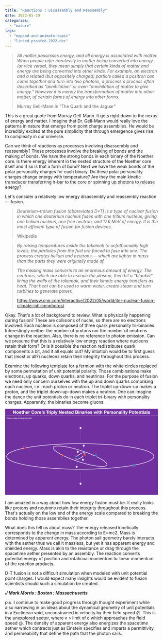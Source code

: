 ```yaml
---
title: "Reactions : Disassembly and Reassembly"
date: 2022-05-30
categories: 
  - "nature"
tags: 
  - "expand-and-animate-topic"
  - "linked-proofed-2022-dec"
---
```


> _All matter possesses energy, and all energy is associated with matter. When people refer carelessly to matter being converted into energy (or vice versa), they mean simply that certain kinds of matter and energy are being converted into other kinds. For example, an electron and a related (but oppositely charged) particle called a positron can come together and turn into two photons, a process a process often described as “annihilation” or even “annihilation of matter to give energy.” However it is merely the transformation of matter into other matter, of certain forms of energy into other forms._
> 
> Murray Gell-Mann in “The Quark and the Jaguar”

This is a great quote from Murray Gell-Mann. It gets right down to the nexus of energy and matter. I imagine that Dr. Gell-Mann would really love the patterns in nature that emerge from point charge assemblies. He would be incredibly excited at the pure simplicity that through emergence gives rise to complexity in our universe.

Can we think of reactions as processes involving disassembly and reassembly? These processes involve the breaking of bonds and the making of bonds. We have the strong bonds in each binary of the Noether core. Is there energy inherent in the nested structure of the Noether core itself and if so is that a form of bond? Next we have the weak bonds of the polar personality charges for each binary. Do these polar personality charges change energy with temperature? Are they the main kinetic transducer transferring h-bar to the core or spinning up photons to release energy?

Let's consider a relatively low energy disassembly and reassembly reaction — fusion.

> _Deuterium–tritium fusion (abbreviated D+T) is a type of nuclear fusion in which one deuterium nucleus fuses with one tritium nucleus, giving one helium nucleus, one free neutron, and 17.6 MeV of energy. It is the most efficient type of fusion for fusion devices._
> 
> Wikipedia

> _By raising temperatures inside the tokamak to unfathomably high levels, the particles from the fuel are forced to fuse into one. The process creates helium and neutrons — which are lighter in mass than the parts they were originally made of._
> 
> _The missing mass converts to an enormous amount of energy. The neutrons, which are able to escape the plasma, then hit a “blanket” lining the walls of the tokamak, and their kinetic energy transfers as heat. That heat can be used to warm water, create steam and turn turbines to generate power._
> 
> https://www.cnn.com/interactive/2022/05/world/iter-nuclear-fusion-climate-intl-cnnphotos/

Okay. That's a lot of background to review. What is physically happening during fusion? These are collisions of nuclei, so there are no electrons involved. Each nucleon is composed of three quark personality tri-binaries. Interestingly neither the number of protons nor the number of neutrons change in the reaction. Also, there is no reference to photon emission. Can we presume that this is a relatively low energy reaction where nucleons retain their form? Or is it possible the reaction redistributes quark components a bit, and it all equals out? My intuition would be to first guess that (most or all?) nucleons retain their integrity throughout this process.

Examine the following template for a fermion with the white circles replaced by some permutation of unit potential polarity. Those combinations make electrons, up quarks, down quarks, and neutrinos. For the purpose of fusion we need only concern ourselves with the up and down quarks comprising each nucleon, i.e., each proton or neutron. The triplet up-down-up makes a proton, and the triplet down-up-down makes a neutron. One can imagine the dance the unit potentials do in each triplet tri-binary with personality charges. Apparently, the binaries become gluons.

![](images/tribinarypersonality.png)

I am amazed in a way about how low energy fusion must be. It really looks like protons and neutrons retain their integrity throughout this process. That's actually on the low end of the energy scale compared to breaking the bonds holding those assemblies together.

What does this tell us about mass? The energy released kinetically corresponds to the change in mass according to E=mc2. Mass is determined by apparent energy. The photon sail geometry barely interacts with the aether thus we call it massless, but yet it has apparent energy and shielded energy. Mass is akin to the resistance or drag through the spacetime aether presented by an assembly. The reaction converts potential energy of position and rotational momentum to linear momentum of the reaction products.

D-T fusion is not a difficult simulation when modeled with unit potential point charges. I would expect many insights would be evident to fusion scientists should such a simulation be created.

**_J Mark Morris : Boston : Massachusetts_**

p.s. I continue to make good progress through thought experiment while also narrowing in on ideas about the dynamical geometry of unit potentials in a Euclidean void, unconstrained in velocity by their field speed @. This is the unexplored sector, where v > limit of c which approaches the field speed @. The density of apparent energy also energizes the spacetime aether which contracts just as Einstein specifies and imparts a permittivity and permeability that define the path that the photon sails.
